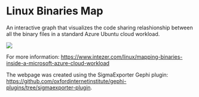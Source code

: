 # Linux Binaries Map
An interactive graph that visualizes the code sharing relashionship between all the binary files in a standard Azure Ubuntu cloud workload. 

![](linux_map.gif)

For more information:
https://www.intezer.com/linux/mapping-binaries-inside-a-microsoft-azure-cloud-workload

The webpage was created using the SigmaExporter Gephi plugin:
https://github.com/oxfordinternetinstitute/gephi-plugins/tree/sigmaexporter-plugin.

